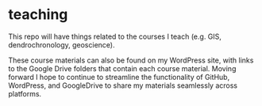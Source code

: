 # teaching
This repo will have things related to the courses I teach (e.g. GIS, dendrochronology, geoscience). 

These course materials can also be found on my WordPress site, with links to the Google Drive
folders that contain each course material. Moving forward I hope to continue to streamline the
functionality of GitHub, WordPress, and GoogleDrive to share my materials seamlessly across platforms. 
